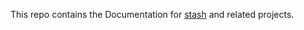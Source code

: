 This repo contains the Documentation for [stash](https://github.com/stashapp/stash) and related projects.
